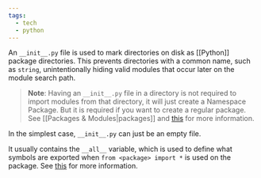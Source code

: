 ```yaml
---
tags:
  - tech
  - python
---
```

An `__init__.py` file is used to mark directories on disk as [[Python]] package directories.
This prevents directories with a common name, such as `string`, unintentionally hiding valid modules that occur later on the module search path.

> **Note**: Having an `__init__.py` file in a directory is not required to import modules from that directory, it will just create a Namespace Package. But it is required if you want to create a regular package. See [[Packages & Modules|packages]] and [this](https://stackoverflow.com/a/48804718/15552149) for more information.

In the simplest case, `__init__.py` can just be an empty file.

It usually contains the `__all__` variable, which is used to define what symbols are exported when `from <package> import *` is used on the package. See [this](https://stackoverflow.com/questions/44834/what-does-all-mean-in-python) for more information.